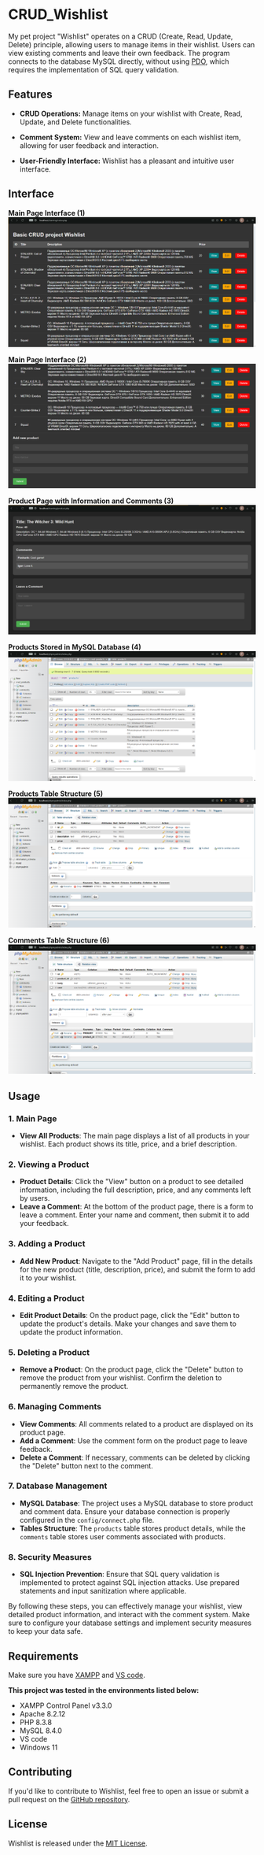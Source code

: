 # **CRUD_Wishlist**

My pet project "Wishlist" operates on a CRUD (Create, Read, Update, Delete) principle, allowing users to manage items in their wishlist. Users can view existing comments and leave their own feedback. The program connects to the database MySQL directly, without using [PDO](https://www.php.net/manual/en/class.pdo.php), which requires the implementation of SQL query validation.

## **Features**

- **CRUD Operations:** Manage items on your wishlist with Create, Read, Update, and Delete functionalities.
  
- **Comment System:** View and leave comments on each wishlist item, allowing for user feedback and interaction.

- **User-Friendly Interface:** Wishlist has a pleasant and intuitive user interface.

## **Interface**

**Main Page Interface (1)**
![Wishlist Screenshot](img/1.png)

**Main Page Interface (2)**
![Wishlist Screenshot](img/2.png)

**Product Page with Information and Comments (3)**
![Wishlist Screenshot](img/3.png)

**Products Stored in MySQL Database (4)**
![Wishlist Screenshot](img/4.png)

**Products Table Structure (5)**
![Wishlist Screenshot](img/5.png)

**Comments Table Structure (6)**
![Wishlist Screenshot](img/6.png)

## **Usage**

### 1. Main Page
- **View All Products**: The main page displays a list of all products in your wishlist. Each product shows its title, price, and a brief description.

### 2. Viewing a Product
- **Product Details**: Click the "View" button on a product to see detailed information, including the full description, price, and any comments left by users.
- **Leave a Comment**: At the bottom of the product page, there is a form to leave a comment. Enter your name and comment, then submit it to add your feedback.

### 3. Adding a Product
- **Add New Product**: Navigate to the "Add Product" page, fill in the details for the new product (title, description, price), and submit the form to add it to your wishlist.

### 4. Editing a Product
- **Edit Product Details**: On the product page, click the "Edit" button to update the product's details. Make your changes and save them to update the product information.

### 5. Deleting a Product
- **Remove a Product**: On the product page, click the "Delete" button to remove the product from your wishlist. Confirm the deletion to permanently remove the product.

### 6. Managing Comments
- **View Comments**: All comments related to a product are displayed on its product page.
- **Add a Comment**: Use the comment form on the product page to leave feedback.
- **Delete a Comment**: If necessary, comments can be deleted by clicking the "Delete" button next to the comment.

### 7. Database Management
- **MySQL Database**: The project uses a MySQL database to store product and comment data. Ensure your database connection is properly configured in the `config/connect.php` file.
- **Tables Structure**: The `products` table stores product details, while the `comments` table stores user comments associated with products.

### 8. Security Measures
- **SQL Injection Prevention**: Ensure that SQL query validation is implemented to protect against SQL injection attacks. Use prepared statements and input sanitization where applicable.

By following these steps, you can effectively manage your wishlist, view detailed product information, and interact with the comment system. Make sure to configure your database settings and implement security measures to keep your data safe.


## **Requirements**
Make sure you have [XAMPP](https://www.apachefriends.org/download.html) and [VS code](https://code.visualstudio.com/download).

**This project was tested in the environments listed below:**

- XAMPP Control Panel v3.3.0
- Apache 8.2.12
- PHP 8.3.8
- MySQL 8.4.0
- VS code
- Windows 11

## **Contributing**

If you'd like to contribute to Wishlist, feel free to open an issue or submit a pull request on the [GitHub repository](https://github.com/PashaKryvulets/CRUD_Wishlist).


## **License**

Wishlist is released under the [MIT License](LICENSE).
